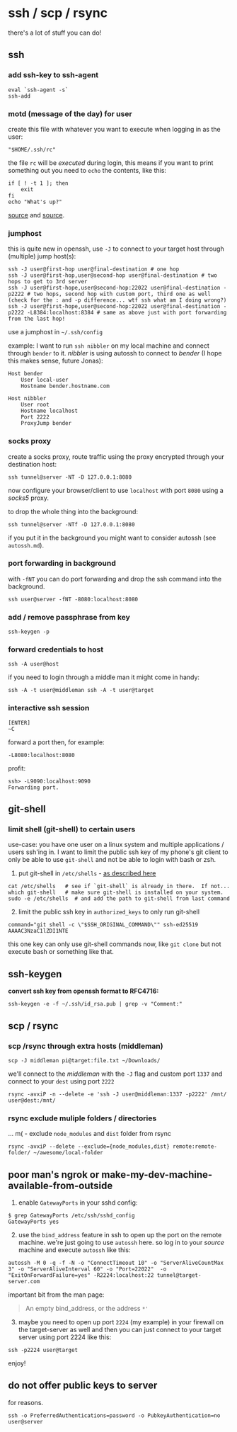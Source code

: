 # ssh / scp / rsync

there's a lot of stuff you can do!

## ssh

### add ssh-key to ssh-agent

```shell
eval `ssh-agent -s`
ssh-add
```

### motd (message of the day) for user

create this file with whatever you want to execute when logging in as the user:

```
"$HOME/.ssh/rc"
```

the file `rc` will be *executed* during login, this means if you want to print something out you need to `echo` the contents, like this:

```
if [ ! -t 1 ]; then
    exit
fi
echo "What's up?"
```

[source](https://serverfault.com/a/653405) and [source](https://serverfault.com/a/311463).

### jumphost

this is quite new in openssh, use `-J` to connect to your target host through (multiple) jump host(s):

```
ssh -J user@first-hop user@final-destination # one hop
ssh -J user@first-hop,user@second-hop user@final-destination # two hops to get to 3rd server
ssh -J user@first-hope,user@second-hop:22022 user@final-destination -p2222 # two hops, second hop with custom port, third one as well (check for the : and -p difference... wtf ssh what am I doing wrong?)
ssh -J user@first-hope,user@second-hop:22022 user@final-destination -p2222 -L8384:localhost:8384 # same as above just with port forwarding from the last hop!
```

use a jumphost in `~/.ssh/config`

example: I want to run `ssh nibbler` on my local machine and connect through `bender` to it. *nibbler* is using autossh to connect to *bender* (I hope this makes sense, future Jonas):

```
Host bender
    User local-user
    Hostname bender.hostname.com

Host nibbler
    User root
    Hostname localhost
    Port 2222
    ProxyJump bender
```

### socks proxy

create a socks proxy, route traffic using the proxy encrypted through your destination host:

```
ssh tunnel@server -NT -D 127.0.0.1:8080
```

now configure your browser/client to use `localhost` with port `8080` using a *socks5* proxy.

to drop the whole thing into the background:

```
ssh tunnel@server -NTf -D 127.0.0.1:8080
```

if you put it in the background you might want to consider autossh (see `autossh.md`).

### port forwarding in background

with `-fNT` you can do port forwarding and drop the ssh command into the background.

```
ssh user@server -fNT -8080:localhost:8080
```

### add / remove passphrase from key

```
ssh-keygen -p
```

### forward credentials to host

```
ssh -A user@host
```

if you need to login through a middle man it might come in handy:

```
ssh -A -t user@middleman ssh -A -t user@target
```

### interactive ssh session

```
[ENTER]
~C
```

forward a port then, for example:

```
-L8080:localhost:8080
```

profit:

```
ssh> -L9090:localhost:9090
Forwarding port.
```

## git-shell

### limit shell (git-shell) to certain users

use-case: you have one user on a linux system and multiple applications / users ssh'ing in. I want to limit the public ssh key of my phone's git client to only be able to use `git-shell` and not be able to login with bash or zsh.

1. put git-shell in `/etc/shells` - [as described here](https://git-scm.com/book/en/v2/Git-on-the-Server-Setting-Up-the-Server)

```
cat /etc/shells   # see if `git-shell` is already in there.  If not...
which git-shell   # make sure git-shell is installed on your system.
sudo -e /etc/shells  # and add the path to git-shell from last command
```

2. limit the public ssh key in `authorized_keys` to only run git-shell

```
command="git shell -c \"$SSH_ORIGINAL_COMMAND\"" ssh-ed25519 AAAAC3NzaC1lZDI1NTE
```

this one key can only use git-shell commands now, like `git clone` but not execute bash or something like that.

## ssh-keygen

**convert ssh key from openssh format to RFC4716:**

```
ssh-keygen -e -f ~/.ssh/id_rsa.pub | grep -v "Comment:"
```

## scp / rsync

### scp /rsync through extra hosts (middleman)

```shell
scp -J middleman pi@target:file.txt ~/Downloads/
```

we'll connect to the *middleman* with the `-J` flag and custom port `1337` and connect to your `dest` using port `2222`

```
rsync -avxiP -n --delete -e 'ssh -J user@middleman:1337 -p2222' /mnt/ user@dest:/mnt/
```

### rsync exclude muliple folders / directories

… m( - exclude `node_modules` and `dist` folder from rsync

```shell
rsync -avxiP --delete --exclude={node_modules,dist} remote:remote-folder/ ~/awesome/local-folder
```

## poor man's ngrok or make-my-dev-machine-available-from-outside

1. enable `GatewayPorts` in your sshd config:

```
$ grep GatewayPorts /etc/ssh/sshd_config
GatewayPorts yes
```

2. use the `bind_address` feature in ssh to open up the port on the remote machine. we're just going to use `autossh` here. so log in to your *source* machine and execute `autossh` like this:

```
autossh -M 0 -q -f -N -o "ConnectTimeout 10" -o "ServerAliveCountMax 3" -o "ServerAliveInterval 60" -o "Port=22022"  -o "ExitOnForwardFailure=yes" -R2224:localhost:22 tunnel@target-server.com
```

important bit from the man page:

> An empty bind_address, or the address `*'`

3. maybe you need to open up port `2224` (my example) in your firewall on the target-server as well and then you can just connect to your target server using port 2224 like this:

```
ssh -p2224 user@target
```

enjoy!

## do not offer public keys to server

for reasons.

```shell
ssh -o PreferredAuthentications=password -o PubkeyAuthentication=no user@server
```
